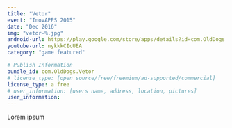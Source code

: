 ```yaml
---
title: "Vetor"
event: "InovAPPS 2015"
date: "Dec 2016"
img: "vetor-%.jpg"
android-url: https://play.google.com/store/apps/details?id=com.OldDogs.Vetor
youtube-url: nykkkCIcUEA
category: "game featured"

# Publish Information
bundle_id: com.OldDogs.Vetor
# license_type: [open source/free/freemium/ad-supported/commercial]
license_type: a free
# user_information: [users name, address, location, pictures]
user_information: 
---
```

Lorem ipsum